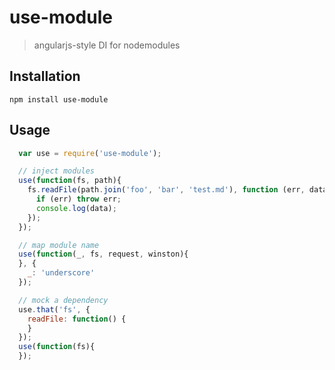 use-module
==========

> angularjs-style DI for nodemodules

Installation
------------

`npm install use-module`

Usage
-----

```js
  var use = require('use-module');

  // inject modules
  use(function(fs, path){
    fs.readFile(path.join('foo', 'bar', 'test.md'), function (err, data) {
      if (err) throw err;
      console.log(data);
    });
  });

  // map module name
  use(function(_, fs, request, winston){
  }, {
    _: 'underscore'
  });

  // mock a dependency
  use.that('fs', {
    readFile: function() {
    }
  });
  use(function(fs){
  });
```
